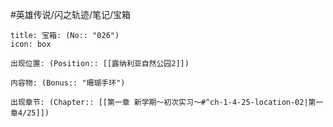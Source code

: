 #英雄传说/闪之轨迹/笔记/宝箱
```ad-quote
title: 宝箱: (No:: "026")
icon: box

出现位置: (Position:: [[露纳利亚自然公园2]])

内容物: (Bonus:: "珊瑚手环")

出现章节: (Chapter:: [[第一章 新学期～初次实习～#^ch-1-4-25-location-02|第一章4/25]])

```
